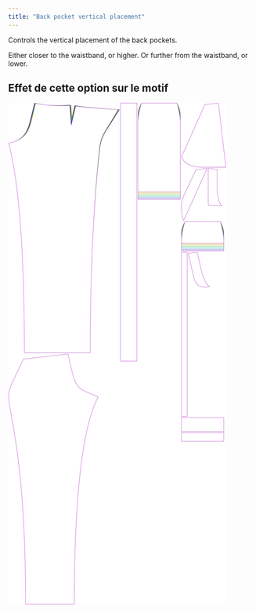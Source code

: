 ```yaml
---
title: "Back pocket vertical placement"
---
```


Controls the vertical placement of the back pockets.

Either closer to the waistband, or higher. Or further from the waistband, or lower.

## Effet de cette option sur le motif

![This image shows the effect of this option by superimposing several variants that have a different value for this option](charlie_backpocketverticalplacement_sample.svg "Effect of this option on the pattern")
